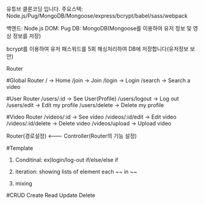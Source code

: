 유튜브 클론코딩 입니다.
주요스택: Node.js/Pug/MongoDB/Mongoose/express/bcrypt/babel/sass/webpack

백엔드: Node.js
DOM: Pug
DB: MongoDB(Mongoose를 이용하여 유저 정보 및 영상 정보를 저장)


bcrypt를 이용하여 유저 패스워드를 5회 해싱처리하여 DB에 저장합니다(유저정보 보안)



Router

#Global Router
/ -> Home
/join -> Join
/login -> Login
/search -> Search a video

#User Router
/users/:id -> See User(Profile)
/users/logout -> Log out
/users/edit -> Edit my profile
/users/delete -> Delete my profile

#Video Router
/videos/:id -> See video
/videos/:id/edit -> Edit video
/videos/:id/delete -> Delete video
/videos/upload -> Upload video


Router(경로설정) <--- Controller(Router의 기능 설정)



#Template
1. Conditinal:
ex)login/log-out
if/else/else if

2. iteration:
showing lists of element
each ~~ in ~~

3. mixing



#CRUD
Create
Read
Update
Delete
